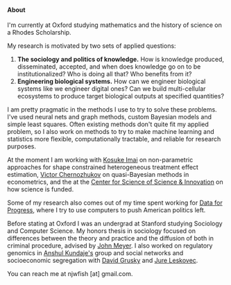 #### About

I'm currently at Oxford studying mathematics and the history of science on a Rhodes Scholarship.

My research is motivated by two sets of applied questions:

1. **The sociology and politics of knowledge.** How is knowledge produced, disseminated, accepted, and
when does knowledge go on to be institutionalized? Who is doing all that? Who benefits from it?
2. **Engineering biological systems.** How can we engineer biological systems like we engineer digital ones? Can we build
multi-cellular ecosystems to produce target biological outputs at specified quantities?

I am pretty pragmatic in the methods I use to try to solve these problems. I've used neural nets and graph methods,
custom Bayesian models and simple least squares. Often existing methods don't quite fit my applied problem, so I also
work on methods to try to make machine learning and statistics more flexible, computationally tractable, and reliable
for research purposes.

At the moment I am working with [Kosuke Imai](imai.fas.harvard.edu) on non-parametric approaches for shape constrained heterogeneous
treatment effect estimation, [Victor Chernozhukov](http://www.mit.edu/~vchern/) on quasi-Bayesian methods in econometrics,
and the at the [Center for Science of Science & Innovation](https://www.kellogg.northwestern.edu/research/science-of-science.aspx)
on how science is funded.

Some of my research also comes out of my time spent working for [Data for Progress](https://www.dataforprogress.org/),
where I try to use computers to push American politics left.

Before stating at Oxford I was an undergrad at Stanford studying Sociology and Computer Science.
My honors thesis in sociology focused on differences between the theory and practice and the diffusion of both in
criminal procedure, advised by [John Meyer](https://sociology.stanford.edu/people/john-meyer). I also worked on
regulatory genomics in [Anshul Kundaje's](https://profiles.stanford.edu/anshul-kundaje) group and social networks and
socioeconomic segregation with [David Grusky](https://sociology.stanford.edu/people/david-grusky) and
[Jure Leskovec](https://cs.stanford.edu/people/jure/).

You can reach me at njwfish [at] gmail.com.